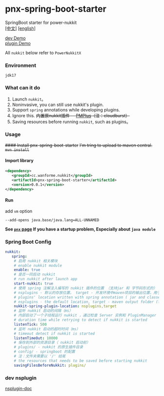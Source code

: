 # pnx-spring-boot-starter
SpringBoot starter for power-nukkit  
[[中文]](README.md) [[english]](README.en.md)

[dev Demo](https://github.com/WanneSimon/pnx-starter-demo.git)   
[plugin Demo](https://github.com/WanneSimon/pnx-starter-plugin-demo.git)

All `nukkit` below refer to `PowerNukkitX`
### Environment
`jdk17`

### What can it do
1. Launch `nukkit`。
2. Noninvasive, you can still use nukkit's plugin.
3. Support `spring` annotations while developing plugins.
4. Ignore this. ~~内置原nukkit插件 -- [PMPlus](https://github.com/WanneSimon/PMPlus/tree/2.0/build)（注：cloudburst）~~
5. Saving resources before running `nukkit`, such as plugins。

### Usage

~~#### Install pnx-spring-boot-starter~~
~~I'm tring to upload to maven central.~~
~~``` mvn install ```~~
#### Import library
```xml
<dependency>
   <groupId>cc.wanforme.nukkit</groupId>
   <artifactId>pnx-spring-boot-starter</artifactId>
   <version>0.0.1</version>
</dependency>
```
#### Run
add `vm` option 
```
--add-opens java.base/java.lang=ALL-UNNAMED
```

**See [`pnx` page](https://github.com/PowerNukkitX/PowerNukkitX#%E4%BD%BF%E7%94%A8%E6%AD%A5%E9%AA%A4) 
If you have a startup problem, Especially about `java module`**

### Spring Boot Config
```yml
nukkit:
   spring:
    # 启用 nukkit 相关模块
    # enable nukkit module
    enable: true
    # 是否一同启动 nukkit
    # run nukkit after launch app
    start-nukkit: true
    # 使用 spring 注解注入编写的 nukkit 插件的位置 （支持jar 和 字节码形式的）
    # nsplugins - 默认的存放位置， target - 开发环境中maven项目的输出位置，用于开发测试。
    # plugins' location written with spring annotation ( jar and classes supported )
    # nsplugins - the default location, target - maven output folder (for develop plugins)
    nukkit-spring-plugin-location: nsplugins,target
    # 监听 nukkit 启动的间隔（ms）
    # 内部启动了一个子线程运行 nukkit ，通过检查 Server 实例和 PluginManager 实例来确认是否启动完成。 
    # duration time while retrying to detect if nukkit is started
    listenTick: 500
    # 监听 nukkit 启动的超时时间（ms）
    # timeout detect if nukkit is started
    listenTimeOut: 10000
    # 保存到外部的资源目录（ nukkit 启动前）
    # plugins/ - nukkit 的原生插件目录
    # config/ - springboot 的配置
    # 注：文件夹需要以 '/' 结尾
    # the resources that needs to be saved before starting nukkit 
    savingFilesBeforeNukkit: plugins/
```

### dev nsplugin
[nsplugin-doc](nsplugin-doc.en.md)